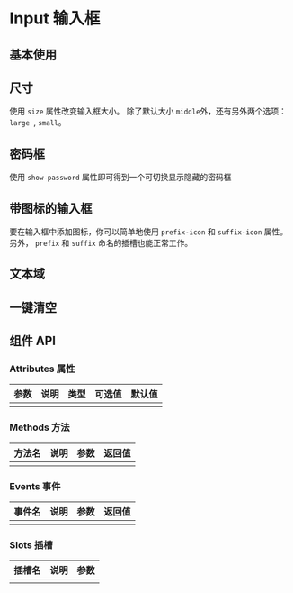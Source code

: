# Input 输入框

## 基本使用

<preview path="../demos/input/input-1.vue" title="" description=""></preview>

## 尺寸

使用 `size` 属性改变输入框大小。 除了默认大小 `middle`外，还有另外两个选项： `large `, `small`。

<preview path="../demos/input/input-2.vue" title="" description=""></preview>

## 密码框

使用 `show-password` 属性即可得到一个可切换显示隐藏的密码框

<preview path="../demos/input/input-3.vue" title="" description=""></preview>

## 带图标的输入框

要在输入框中添加图标，你可以简单地使用 `prefix-icon` 和 `suffix-icon` 属性。 另外， `prefix` 和 `suffix` 命名的插槽也能正常工作。

<preview path="../demos/input/input-4.vue" title="图标" description=""></preview>

## 文本域

<preview path="../demos/input/input-5.vue" title="图标" description=""></preview>

## 一键清空

<preview path="../demos/input/input-6.vue" title="图标" description=""></preview>

## 组件 API

### Attributes 属性

| 参数 | 说明 | 类型 | 可选值 | 默认值 |
| ---- | ---- | ---- | ------ | ------ |
|      |      |      |        |        |

### Methods 方法

| 方法名 | 说明 | 参数 | 返回值 |
| ------ | ---- | ---- | ------ |
|        |      |      |        |

### Events 事件

| 事件名 | 说明 | 参数 | 返回值 |
| ------ | ---- | ---- | ------ |
|        |      |      |        |

### Slots 插槽

| 插槽名 | 说明 | 参数 |
| ------ | ---- | ---- |
|        |      |      |
